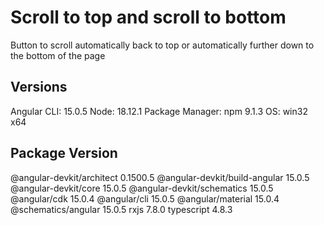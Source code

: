 # Scroll to top and scroll to bottom
 Button to scroll automatically back to top or automatically further down to the bottom of the page

## Versions
Angular CLI: 15.0.5
Node: 18.12.1
Package Manager: npm 9.1.3
OS: win32 x64

Package                         Version
---------------------------------------------------------
@angular-devkit/architect       0.1500.5
@angular-devkit/build-angular   15.0.5
@angular-devkit/core            15.0.5
@angular-devkit/schematics      15.0.5
@angular/cdk                    15.0.4
@angular/cli                    15.0.5
@angular/material               15.0.4
@schematics/angular             15.0.5
rxjs                            7.8.0
typescript                      4.8.3

